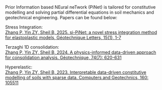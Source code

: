 Prior Information based NEural neTwork (PiNet) is tailored for constitutive modelling and solving partial differential equations in soil mechanics and geotechnical engineering.
Papers can be found below:

Stress Integration:  
[Zhang P, Yin ZY, Sheil B, 2025. si-PiNet: a novel stress integration method for elastoplastic models, Géotechnique Letters, 15(1), 1-7](https://www.icevirtuallibrary.com/doi/abs/10.1680/jgele.24.00043)

Terzaghi 1D consolidation:  
[Zhang P, Yin ZY, Sheil B, 2024. A physics-informed data-driven approach for consolidation analysis. Géotechnique, 74(7): 620-631](https://doi.org/10.1680/jgeot.22.00046)

Hyperelastic:  
[Zhang P, Yin ZY, Sheil B, 2023. Interpretable data-driven constitutive modelling of soils with sparse data. Computers and Geotechnics, 160: 105511](https://www.sciencedirect.com/science/article/pii/S0266352X23002689)
